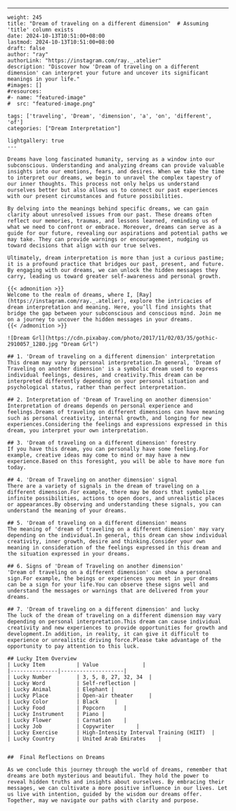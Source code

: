 ---
    weight: 245
    title: "Dream of traveling on a different dimension"  # Assuming 'title' column exists
    date: 2024-10-13T10:51:00+08:00
    lastmod: 2024-10-13T10:51:00+08:00
    draft: false
    author: "ray"
    authorLink: "https://instagram.com/ray._.atelier"
    description: "Discover how 'Dream of traveling on a different dimension' can interpret your future and uncover its significant meanings in your life."
    #images: []
    #resources:
    #- name: "featured-image"
    #  src: "featured-image.png"
    
    tags: ['traveling', 'Dream', 'dimension', 'a', 'on', 'different', 'of']
    categories: ["Dream Interpretation"]
    
    lightgallery: true
    ---
    
    Dreams have long fascinated humanity, serving as a window into our subconscious. Understanding and analyzing dreams can provide valuable insights into our emotions, fears, and desires. When we take the time to interpret our dreams, we begin to unravel the complex tapestry of our inner thoughts. This process not only helps us understand ourselves better but also allows us to connect our past experiences with our present circumstances and future possibilities.
    
    By delving into the meanings behind specific dreams, we can gain clarity about unresolved issues from our past. These dreams often reflect our memories, traumas, and lessons learned, reminding us of what we need to confront or embrace. Moreover, dreams can serve as a guide for our future, revealing our aspirations and potential paths we may take. They can provide warnings or encouragement, nudging us toward decisions that align with our true selves.
    
    Ultimately, dream interpretation is more than just a curious pastime; it is a profound practice that bridges our past, present, and future. By engaging with our dreams, we can unlock the hidden messages they carry, leading us toward greater self-awareness and personal growth.
    
    {{< admonition >}}
    Welcome to the realm of dreams, where I, [Ray](https://instagram.com/ray._.atelier), explore the intricacies of dream interpretation and meaning. Here, you’ll find insights that bridge the gap between your subconscious and conscious mind. Join me on a journey to uncover the hidden messages in your dreams.
    {{< /admonition >}}
    
    ![Dream Grl](https://cdn.pixabay.com/photo/2017/11/02/03/35/gothic-2910057_1280.jpg "Dream Grl")
    
    ## 1. 'Dream of traveling on a different dimension' interpretation
    This dream may vary by personal interpretation.In general, 'Dream of Traveling on another dimension' is a symbolic dream used to express individual feelings, desires, and creativity.This dream can be interpreted differently depending on your personal situation and psychological status, rather than perfect interpretation.
    
    ## 2. Interpretation of 'Dream of Traveling on another dimension'
    Interpretation of dreams depends on personal experience and feelings.Dreams of traveling on different dimensions can have meaning such as personal creativity, internal growth, and longing for new experiences.Considering the feelings and expressions expressed in this dream, you interpret your own interpretation.
    
    ## 3. 'Dream of traveling on a different dimension' forestry
    If you have this dream, you can personally have some feeling.For example, creative ideas may come to mind or may have a new experience.Based on this foresight, you will be able to have more fun today.
    
    ## 4. 'Dream of Traveling on another dimension' signal
    There are a variety of signals in the dream of traveling on a different dimension.For example, there may be doors that symbolize infinite possibilities, actions to open doors, and unrealistic places or appearances.By observing and understanding these signals, you can understand the meaning of your dreams.
    
    ## 5. 'Dream of traveling on a different dimension' means
    The meaning of 'dream of traveling on a different dimension' may vary depending on the individual.In general, this dream can show individual creativity, inner growth, desire and thinking.Consider your own meaning in consideration of the feelings expressed in this dream and the situation expressed in your dreams.
    
    ## 6. Signs of 'Dream of Traveling on another dimension'
    'Dream of traveling on a different dimension' can show a personal sign.For example, the beings or experiences you meet in your dreams can be a sign for your life.You can observe these signs well and understand the messages or warnings that are delivered from your dreams.
    
    ## 7. 'Dream of traveling on a different dimension' and lucky
    The luck of the dream of traveling on a different dimension may vary depending on personal interpretation.This dream can cause individual creativity and new experiences to provide opportunities for growth and development.In addition, in reality, it can give it difficult to experience or unrealistic driving force.Please take advantage of the opportunity to pay attention to this luck.
    
    ## Lucky Item Overview
    | Lucky Item          | Value              |
    |---------------|--------------------|
    | Lucky Number        | 3, 5, 8, 27, 32, 34  |
    | Lucky Word          | Self-reflection |
    | Lucky Animal        | Elephant |
    | Lucky Place         | Open-air theater     |
    | Lucky Color         | Black     |
    | Lucky Food          | Popcorn      |
    | Lucky Instrument    | Piano |
    | Lucky Flower        | Carnation    |
    | Lucky Job           | Copywriter       |
    | Lucky Exercise      | High-Intensity Interval Training (HIIT)  |
    | Lucky Country       | United Arab Emirates    |
    
    
    ##  Final Reflections on Dreams
    
    As we conclude this journey through the world of dreams, remember that dreams are both mysterious and beautiful. They hold the power to reveal hidden truths and insights about ourselves. By embracing their messages, we can cultivate a more positive influence in our lives. Let us live with intention, guided by the wisdom our dreams offer. Together, may we navigate our paths with clarity and purpose.
    